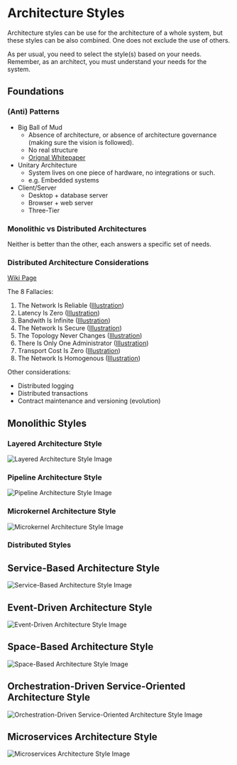 # Architecture Styles

Architecture styles can be use for the architecture of a whole system, but these styles can be also combined. One does not exclude the use of others.

As per usual, you need to select the style(s) based on your needs. Remember, as an architect, you must understand your needs for the system.

## Foundations

### (Anti) Patterns

* Big Ball of Mud
    * Absence of architecture, or absence of architecture governance (making sure the vision is followed).
    * No real structure
    * [Orignal Whitepaper](https://www.researchgate.net/publication/2938621_Big_Ball_of_Mud)
* Unitary Architecture
    * System lives on one piece of hardware, no integrations or such.
    * e.g. Embedded systems
* Client/Server
    * Desktop + database server
    * Browser + web server
    * Three-Tier 

### Monolithic vs Distributed Architectures

Neither is better than the other, each answers a specific set of needs. 

### Distributed Architecture Considerations

[Wiki Page](https://en.wikipedia.org/wiki/Fallacies_of_distributed_computing)

The 8 Fallacies:
1. The Network Is Reliable ([Illustration](https://fundamentalsofsoftwarearchitecture.com/images/book/fosa_0902.png))
2. Latency Is Zero ([Illustration](https://fundamentalsofsoftwarearchitecture.com/images/book/fosa_0903.png))
3. Bandwith Is Infinite ([Illustration](https://fundamentalsofsoftwarearchitecture.com/images/book/fosa_0904.png))
4. The Network Is Secure ([Illustration](https://fundamentalsofsoftwarearchitecture.com/images/book/fosa_0905.png))
5. The Topology Never Changes ([Illustration](https://fundamentalsofsoftwarearchitecture.com/images/book/fosa_0906.png))
6. There Is Only One Administrator ([Illustration](https://fundamentalsofsoftwarearchitecture.com/images/book/fosa_0907.png))
7. Transport Cost Is Zero ([Illustration](https://fundamentalsofsoftwarearchitecture.com/images/book/fosa_0908.png))
8. The Network Is Homogenous ([Illustration](https://fundamentalsofsoftwarearchitecture.com/images/book/fosa_0909.png))

Other considerations:
* Distributed logging
* Distributed transactions
* Contract maintenance and versioning (evolution)

## Monolithic Styles

### Layered Architecture Style

![Layered Architecture Style Image](https://fundamentalsofsoftwarearchitecture.com/images/book/fosa_1001.png)

### Pipeline Architecture Style

![Pipeline Architecture Style Image](https://fundamentalsofsoftwarearchitecture.com/images/book/fosa_1101.png)

### Microkernel Architecture Style

![Microkernel Architecture Style Image](https://fundamentalsofsoftwarearchitecture.com/images/book/fosa_1201.png)

### Distributed Styles

## Service-Based Architecture Style

![Service-Based Architecture Style Image](https://fundamentalsofsoftwarearchitecture.com/images/book/fosa_1301.png)

## Event-Driven Architecture Style

![Event-Driven Architecture Style Image](https://fundamentalsofsoftwarearchitecture.com/images/book/fosa_1401.png)

## Space-Based Architecture Style

![Space-Based Architecture Style Image](https://fundamentalsofsoftwarearchitecture.com/images/book/fosa_1501.png)

## Orchestration-Driven Service-Oriented Architecture Style

![Orchestration-Driven Service-Oriented Architecture Style Image](https://fundamentalsofsoftwarearchitecture.com/images/book/fosa_1601.png)

## Microservices Architecture Style

![Microservices Architecture Style Image](https://fundamentalsofsoftwarearchitecture.com/images/book/fosa_1701.png)
